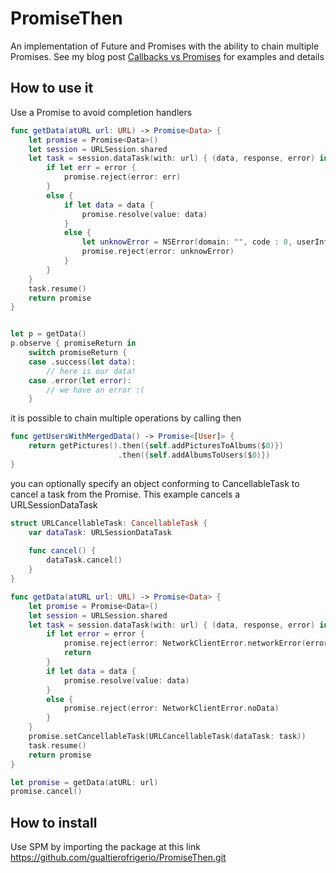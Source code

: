# PromiseThen

An implementation of Future and Promises with the ability to chain multiple Promises.
See my blog post [Callbacks vs Promises](https://www.gfrigerio.com/callbacks-vs-promises/) for examples and details 

## How to use it

Use a Promise to avoid completion handlers

```swift
func getData(atURL url: URL) -> Promise<Data> {
    let promise = Promise<Data>()
    let session = URLSession.shared
    let task = session.dataTask(with: url) { (data, response, error) in
        if let err = error {
            promise.reject(error: err)
        }
        else {
            if let data = data {
                promise.resolve(value: data)
            }
            else {
                let unknowError = NSError(domain: "", code : 0, userInfo: nil)
                promise.reject(error: unknowError)
            }
        }
    }
    task.resume()
    return promise
}


let p = getData()
p.observe { promiseReturn in
    switch promiseReturn {
    case .success(let data):
        // here is our data!
    case .error(let error):
        // we have an error :(
    }
```

it is possible to chain multiple operations by calling then

```swift
func getUsersWithMergedData() -> Promise<[User]> {
    return getPictures().then({self.addPicturesToAlbums($0)})
                        .then({self.addAlbumsToUsers($0)})
}
```

you can optionally specify an object conforming to CancellableTask to cancel a task from the Promise.
This example cancels a URLSessionDataTask

```swift
struct URLCancellableTask: CancellableTask {
    var dataTask: URLSessionDataTask
    
    func cancel() {
        dataTask.cancel()
    }
}

func getData(atURL url: URL) -> Promise<Data> {
    let promise = Promise<Data>()
    let session = URLSession.shared
    let task = session.dataTask(with: url) { (data, response, error) in
        if let error = error {
            promise.reject(error: NetworkClientError.networkError(error))
            return
        }
        if let data = data {
            promise.resolve(value: data)
        }
        else {
            promise.reject(error: NetworkClientError.noData)
        }
    }
    promise.setCancellableTask(URLCancellableTask(dataTask: task))
    task.resume()
    return promise
}

let promise = getData(atURL: url)
promise.cancel()
```

## How to install

Use SPM by importing the package at this link https://github.com/gualtierofrigerio/PromiseThen.git
